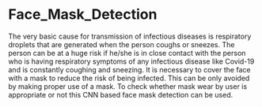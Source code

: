 # Face_Mask_Detection
The very basic cause for transmission of infectious diseases is respiratory
droplets that are generated when the person coughs or sneezes.
The person can be at a huge risk if he/she is in close contact
with the person who is having respiratory symptoms of
any infectious disease like Covid-19 and is constantly coughing and sneezing.
It is necessary to cover the face with a mask to reduce the risk of
being infected.
This can be only avoided by making proper use of a mask. To
check whether mask wear by user is appropriate or not this CNN based face mask detection can be used.

